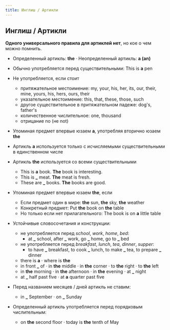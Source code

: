 ```yaml
---
title: Инглиш / Артикли
---
```


## Инглиш / Артикли

**Одного универсального правила для артиклей нет**, но кое о чем можно помнить.

- Определенный артикль: **the** · Неопределенный артикль: **a (an)**

- Обычно употребляется перед существительными: This is **a** pen

- Не употребляется, если стоит
  - притяжательное местоимение: my, your, his, her, its, our, their, mine, yours, his, hers, ours, their
  - указательное местоимение: this, that, these, those, such
  - другое существительное в притяжательном падеже: dog's, father's
  - количественное числительное: one, thousand
  - отрицание no (не not)

- Упоминая предмет впервые юзаем **a**, употребляя вторично юзаем **the**
- Артикль **a** используется только с исчисляемыми существительными в единственном числе
- Артикль **the** используется со всеми существительными
  - This is **a** book. **The** book is interesting.
  - This is **_** meat. **The** meat is fresh.
  - These are **_** books. **The** books are good.
- Упоминая предмет впервые юзаем **the**, если
  - Если предмет один в мире: **the** sun, **the** sky, **the** weather
  - Конкретный предмет: Put **the** book on **the** table
  - Но только если нет прилагательного: The book is on **a** little table

- Устойчивые словосочетания и конструкции:
  - не употребляется перед *school*, *work*, *home*, *bed*:
    - at **_** school, after **_** work, go **_** home, go to **_** bed
  - не употребляется перед *breakfast*, *lunch*, *tea*, *dinner*, *supper*:
    - to have **_** breakfast, to cook **_** lunch, to make **_** tea, to prepare **_** dinner
  - there is **a** · where is **the**
  - in front **_** of · in **the** middle · in **the** corner · to **the** right · to **the** left
  - in **the** morning · in **the** afternoon · in **the** evening · at **_** night
  - at **_** half past five · at **a** quarter past five


- Перед названием месяцев / дней артикль не ставим:
  - in **_** September · on **_** Sunday
- Определенный артикль употребляется перед порядковым числительным:
  - on **the** second floor · today is **the** tenth of May
